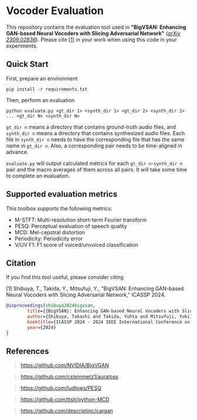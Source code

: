 # Vocoder Evaluation

This repository contains the evaluation tool used in **"BigVSAN: Enhancing GAN-based Neural Vocoders with Slicing Adversarial Network"** (*[arXiv 2309.02836](https://arxiv.org/abs/2309.02836)*).
Please cite [[1](#citation)] in your work when using this code in your experiments.

## Quick Start

First, prepare an environment
```shell
pip install -r requirements.txt
```

Then, perform an evaluation
```shell
python evaluate.py <gt_dir 1> <synth_dir 1> <gt_dir 2> <synth_dir 2> ... <gt_dir N> <synth_dir N>
```
```gt_dir n``` means a directory that contains ground-truth audio files, and ```synth_dir n``` means a directory that contains synthesized audio files. Each file in ```synth_dir n``` needs to have the corresponding file that has the same name in ```gt_dir n```. Also, a corresponding pair needs to be time-aligned in advance.

```evaluate.py``` will output calculated metrics for each ```gt_dir n```-```synth_dir n``` pair and the macro averages of them across all pairs. It will take some time to complete an evaluation.

## Supported evaluation metrics
This toolbox supports the following metrics:

- M-STFT: Multi-resolution short-term Fourier transform
- PESQ: Perceptual evaluation of speech quality
- MCD: Mel-cepstral distortion
- Periodicity: Periodicity error
- V/UV F1: F1 score of voiced/unvoiced classification

## Citation

If you find this tool useful, please consider citing

[1] Shibuya, T., Takida, Y., Mitsufuji, Y.,
"BigVSAN: Enhancing GAN-based Neural Vocoders with Slicing Adversarial Network,"
ICASSP 2024.
```bibtex
@inproceedings{shibuya2024bigvsan,
        title={{BigVSAN}: Enhancing GAN-based Neural Vocoders with Slicing Adversarial Network},
        author={Shibuya, Takashi and Takida, Yuhta and Mitsufuji, Yuki},
        booktitle={ICASSP 2024 - 2024 IEEE International Conference on Acoustics, Speech and Signal Processing (ICASSP)},
        year={2024}
}
```

## References

> https://github.com/NVIDIA/BigVGAN

> https://github.com/csteinmetz1/auraloss

> https://github.com/ludlows/PESQ

> https://github.com/ttslr/python-MCD

> https://github.com/descriptinc/cargan
